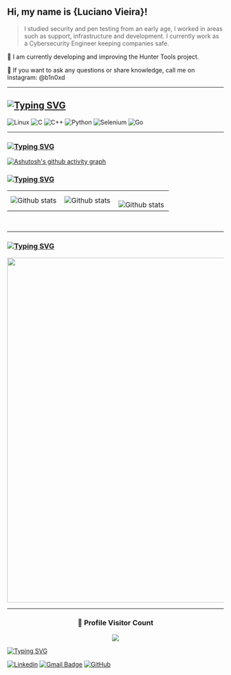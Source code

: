 ##  Hi, my name is <strong>{Luciano Vieira}!</strong>

> I studied security and pen testing from an early age, I worked in areas such as support, infrastructure and development. I currently work as a Cybersecurity Engineer keeping companies safe.

🔭 I am currently developing and improving the Hunter Tools project.

💬 If you want to ask any questions or share knowledge, call me on Instagram: @b1n0xd

---

## [![Typing SVG](https://readme-typing-svg.demolab.com?font=Fira+Code&duration=4000&pause=50&color=F7F7F7&random=false&width=435&lines=+%F0%9F%9A%80+Skills)](https://git.io/typing-svg)
![Linux](https://img.shields.io/badge/Linux-FCC624.svg?style=for-the-badge&logo=Linux&logoColor=black)
![C](https://img.shields.io/badge/C-A8B9CC.svg?style=for-the-badge&logo=C&logoColor=black)
![C++](https://img.shields.io/badge/C++-00599C.svg?style=for-the-badge&logo=C++&logoColor=white)
![Python](https://img.shields.io/badge/Python-3776AB.svg?style=for-the-badge&logo=Python&logoColor=white)
![Selenium](https://img.shields.io/badge/Selenium-43B02A.svg?style=for-the-badge&logo=Selenium&logoColor=white)
![Go](https://img.shields.io/badge/Go-00ADD8.svg?style=for-the-badge&logo=Go&logoColor=white)



---
### [![Typing SVG](https://readme-typing-svg.demolab.com?font=Fira+Code&duration=4000&pause=50&color=F7F7F7&random=false&width=435&lines=%E2%9A%99%EF%B8%8F+GitHub+Activity)](https://git.io/typing-svg)
[![Ashutosh's github activity graph](https://github-readme-activity-graph.vercel.app/graph?username=b1n0xd&theme=merko)](https://github.com/ashutosh00710/github-readme-activity-graph)

### [![Typing SVG](https://readme-typing-svg.demolab.com?font=Fira+Code&duration=4000&pause=50&color=F7F7F7&random=false&width=435&lines=%E2%9A%99%EF%B8%8F+GitHub+Analytics)](https://git.io/typing-svg)

<table>
  <tr>
    <td>
       <img align="left" src="https://github-readme-stats.vercel.app/api?username=b1n0xd&theme=dark&hide_border=false&include_all_commits=true&count_private=true" alt="Github stats" />
      </td>
    <td>
<img align="left" src="https://github-readme-stats.vercel.app/api/top-langs/?username=b1n0xd&theme=dark&hide_border=false&include_all_commits=true&count_private=true&layout=compact" alt="Github stats" />
  </td>
    <td>
<br/>
<img align="left" src="https://github-readme-streak-stats.herokuapp.com/?user=b1n0xd&theme=dark&hide_border=false" alt="Github stats" />
 </td>
  </tr>
</table><br/>

---

### [![Typing SVG](https://readme-typing-svg.demolab.com?font=Fira+Code&duration=4000&pause=50&color=F7F7F7&random=false&width=435&lines=%F0%9F%8F%86+GitHub+Profile+Trophy%3A)](https://git.io/typing-svg)
<p align="center">
<a href="https://github.com/ryo-ma/github-profile-trophy">
  <img width=800 src="https://github-profile-trophy.vercel.app/?username=b1n0xd&column=8&theme=darkhub&no-frame=true&no-bg=true"/>
</a>
</p>

---
  
<div align=center>
  <h3><b>📍 Profile Visitor Count</b></h3>
</div>
    
<p align="center" >   
  <img src="https://profile-counter.glitch.me/b1n0xd/count.svg" />  
</p>

[![Typing SVG](https://readme-typing-svg.demolab.com?font=Fira+Code&duration=4000&pause=50&color=F7F7F7&random=false&width=435&lines=Social+Media)](https://git.io/typing-svg)

[![Linkedin](https://img.shields.io/badge/-lucianovieirapro-blue?style=flat-square&logo=Linkedin&logoColor=white&link=https://www.linkedin.com/in/lucianovieirapro/)](https://www.linkedin.com/in/lucianovieirapro/)
[![Gmail Badge](https://img.shields.io/badge/-lucianovieiradev@gmail.com-006bed?style=flat-square&logo=Gmail&logoColor=white&link=mailto:lucianovieiradev@gmail.co)](mailto:lucianovieiradev@gmail.com)
[![GitHub](https://img.shields.io/github/followers/iuricode?label=follow&style=social)](https://github.com/b1n0xd)
